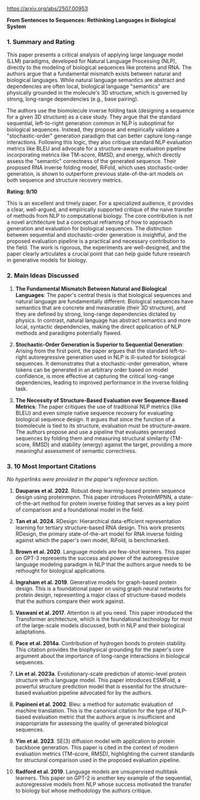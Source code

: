https://arxiv.org/abs/2507.00953

**From Sentences to Sequences: Rethinking Languages in Biological System**

### 1. Summary and Rating

This paper presents a critical analysis of applying large language model (LLM) paradigms, developed for Natural Language Processing (NLP), directly to the modeling of biological sequences like proteins and RNA. The authors argue that a fundamental mismatch exists between natural and biological languages. While natural language semantics are abstract and dependencies are often local, biological language "semantics" are physically grounded in the molecule's 3D structure, which is governed by strong, long-range dependencies (e.g., base pairing).

The authors use the biomolecule inverse folding task (designing a sequence for a given 3D structure) as a case study. They argue that the standard sequential, left-to-right generation common in NLP is suboptimal for biological sequences. Instead, they propose and empirically validate a "stochastic-order" generation paradigm that can better capture long-range interactions. Following this logic, they also critique standard NLP evaluation metrics like BLEU and advocate for a structure-aware evaluation pipeline incorporating metrics like TM-score, RMSD, and energy, which directly assess the "semantic" correctness of the generated sequence. Their proposed RNA inverse folding model, RiFold, which uses stochastic-order generation, is shown to outperform previous state-of-the-art models on both sequence and structure recovery metrics.

**Rating: 9/10**

This is an excellent and timely paper. For a specialized audience, it provides a clear, well-argued, and empirically supported critique of the naive transfer of methods from NLP to computational biology. The core contribution is not a novel architecture but a conceptual reframing of how to approach generation and evaluation for biological sequences. The distinction between sequential and stochastic-order generation is insightful, and the proposed evaluation pipeline is a practical and necessary contribution to the field. The work is rigorous, the experiments are well-designed, and the paper clearly articulates a crucial point that can help guide future research in generative models for biology.

### 2. Main Ideas Discussed

1.  **The Fundamental Mismatch Between Natural and Biological Languages**: The paper's central thesis is that biological sequences and natural language are fundamentally different. Biological sequences have semantics that are concrete and measurable (their 3D structure), and they are defined by strong, long-range dependencies dictated by physics. In contrast, natural language has abstract semantics and more local, syntactic dependencies, making the direct application of NLP methods and paradigms potentially flawed.

2.  **Stochastic-Order Generation is Superior to Sequential Generation**: Arising from the first point, the paper argues that the standard left-to-right autoregressive generation used in NLP is ill-suited for biological sequences. It demonstrates that a stochastic-order generation, where tokens can be generated in an arbitrary order based on model confidence, is more effective at capturing the critical long-range dependencies, leading to improved performance in the inverse folding task.

3.  **The Necessity of Structure-Based Evaluation over Sequence-Based Metrics**: The paper critiques the use of traditional NLP metrics (like BLEU) and even simple native sequence recovery for evaluating biological sequence design. It argues that since the function of a biomolecule is tied to its structure, evaluation must be structure-aware. The authors propose and use a pipeline that evaluates generated sequences by folding them and measuring structural similarity (TM-score, RMSD) and stability (energy) against the target, providing a more meaningful assessment of semantic correctness.

### 3. 10 Most Important Citations

*No hyperlinks were provided in the paper's reference section.*

1.  **Dauparas et al. 2022**. Robust deep learning-based protein sequence design using proteinmpnn.
    This paper introduces ProteinMPNN, a state-of-the-art method for protein inverse folding that serves as a key point of comparison and a foundational model in the field.

2.  **Tan et al. 2024**. RDesign: Hierarchical data-efficient representation learning for tertiary structure-based RNA design.
    This work presents RDesign, the primary state-of-the-art model for RNA inverse folding against which the paper's own model, RiFold, is benchmarked.

3.  **Brown et al. 2020**. Language models are few-shot learners.
    This paper on GPT-3 represents the success and power of the autoregressive language modeling paradigm in NLP that the authors argue needs to be rethought for biological applications.

4.  **Ingraham et al. 2019**. Generative models for graph-based protein design.
    This is a foundational paper on using graph neural networks for protein design, representing a major class of structure-based models that the authors compare their work against.

5.  **Vaswani et al. 2017**. Attention is all you need.
    This paper introduced the Transformer architecture, which is the foundational technology for most of the large-scale models discussed, both in NLP and their biological adaptations.

6.  **Pace et al. 2014a**. Contribution of hydrogen bonds to protein stability.
    This citation provides the biophysical grounding for the paper's core argument about the importance of long-range interactions in biological sequences.

7.  **Lin et al. 2023a**. Evolutionary-scale prediction of atomic-level protein structure with a language model.
    This paper introduces ESMFold, a powerful structure prediction model that is essential for the structure-based evaluation pipeline advocated for by the authors.

8.  **Papineni et al. 2002**. Bleu: a method for automatic evaluation of machine translation.
    This is the canonical citation for the type of NLP-based evaluation metric that the authors argue is insufficient and inappropriate for assessing the quality of generated biological sequences.

9.  **Yim et al. 2023**. SE(3) diffusion model with application to protein backbone generation.
    This paper is cited in the context of modern evaluation metrics (TM-score, RMSD), highlighting the current standards for structural comparison used in the proposed evaluation pipeline.

10. **Radford et al. 2019**. Language models are unsupervised multitask learners.
    This paper on GPT-2 is another key example of the sequential, autoregressive models from NLP whose success motivated the transfer to biology but whose methodology the authors critique.
